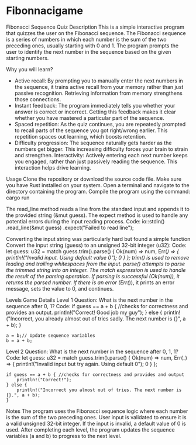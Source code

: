 # Fibonnacigame
Fibonacci Sequence Quiz
Description
This is a simple interactive program that quizzes the user on the Fibonacci sequence. The Fibonacci sequence is a series of numbers in which each number is the sum of the two preceding ones, usually starting with 0 and 1. The program prompts the user to identify the next number in the sequence based on the given starting numbers.

Why you will learn?
* Active recall: By prompting you to manually enter the next numbers in the sequence, it trains active recall from your memory rather than just passive recognition. Retrieving information from memory strengthens those connections.
* Instant feedback: The program immediately tells you whether your answer is correct or incorrect. Getting this feedback makes it clear whether you have mastered a particular part of the sequence.
* Spaced repetition: As the quiz continues, you are repeatedly prompted to recall parts of the sequence you got right/wrong earlier. This repetition spaces out learning, which boosts retention.
* Difficulty progression: The sequence naturally gets harder as the numbers get bigger. This increasing difficulty forces your brain to strain and strengthen.
Interactivity: Actively entering each next number keeps you engaged, rather than just passively reading the sequence. This interaction helps drive learning.

Usage
Clone the repository or download the source code file.
Make sure you have Rust installed on your system.
Open a terminal and navigate to the directory containing the program.
Compile the program using the command: cargo run

The read_line method reads a line from the standard input and appends it to the provided string (&mut guess). The expect method is used to handle any potential errors during the input reading process. 
Code: io::stdin()
    .read_line(&mut guess)
    .expect("Failed to read line");

Converting the input string was particularly hard but found a simple function
Convert the input string (guess) to an unsigned 32-bit integer (u32):
Code: let guess: u32 = match guess.trim().parse() {
    Ok(num) => num,
    Err(_) => {
        println!("Invalid input. Using default value 0");
        0
    }
    };
trim() is used to remove leading and trailing whitespaces from the input.
parse() attempts to parse the trimmed string into an integer.
The match expression is used to handle the result of the parsing operation. If parsing is successful (Ok(num)), it returns the parsed number. If there is an error (Err(_)), it prints an error message, sets the value to 0, and continues.



Levels Game Details 
Level 1
Question: What is the next number in the sequence after 0, 1?
Code: if guess == a + b { //checks for correctness and provides an output.
        println!("Correct! Good job my guy");
    } else {
        println!("Incorrect, you already almost out of tries sadly. The next number is {}", a + b);
    }
    
    a = b;// Update sequence variables
    b = a + b;

Level 2
Question: What is the next number in the sequence after 0, 1, 1?
Code: let guess: u32 = match guess.trim().parse() {
        Ok(num) => num,
        Err(_) => {
            println!("Invalid input but try again. Using default 0");
            0
        }
    };
    
    if guess == a + b { //checks for correctness and provides and output
        println!("Correct!");
    } else {
        println!("Incorrect you almost out of tries. The next number is {}.", a + b);
    }


Notes
The program uses the Fibonacci sequence logic where each number is the sum of the two preceding ones.
User input is validated to ensure it is a valid unsigned 32-bit integer. If the input is invalid, a default value of 0 is used.
After completing each level, the program updates the sequence variables (a and b) to progress to the next level.
